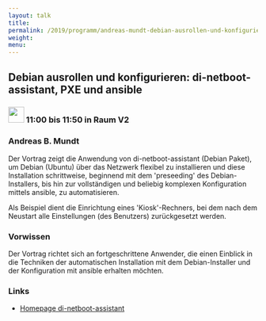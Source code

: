 ```yaml
---
layout: talk
title:
permalink: /2019/programm/andreas-mundt-debian-ausrollen-und-konfigurieren-di-netboot-assistant-pxe-und-ansible/
weight:
menu:
---
```

## Debian ausrollen und konfigurieren: di-netboot-assistant, PXE und ansible

### <img height = "32" src="../../../images/talk.svg"> 11:00 bis 11:50 in Raum V2

### Andreas B. Mundt

Der Vortrag zeigt die Anwendung von di-netboot-assistant (Debian Paket), um Debian (Ubuntu) über das Netzwerk flexibel zu installieren und diese Installation schrittweise, beginnend mit dem 'preseeding' des Debian-Installers, bis hin zur vollständigen und beliebig komplexen Konfiguration mittels ansible, zu automatisieren.

Als Beispiel dient die Einrichtung eines 'Kiosk'-Rechners, bei dem nach dem Neustart alle Einstellungen (des Benutzers) zurückgesetzt werden.

### Vorwissen

Der Vortrag richtet sich an fortgeschrittene Anwender, die einen Einblick in die Techniken der automatischen Installation mit dem Debian-Installer und der Konfiguration mit ansible erhalten möchten.  

### Links

- <a href="https://wiki.debian.org/DebianInstaller/NetbootAssistant" target="_blank">Homepage di-netboot-assistant</a>